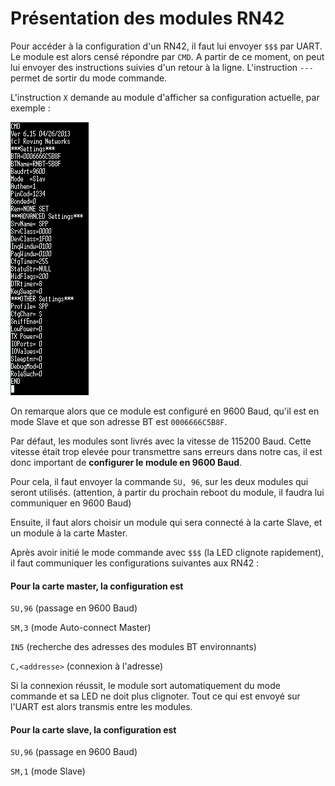 # Présentation des modules RN42

Pour accéder à la configuration d'un RN42, il faut lui envoyer `$$$` par UART. Le module est alors censé répondre par `CMD`. A partir de ce moment, on peut lui envoyer des instructions suivies d'un retour à la ligne. L'instruction `---` permet de sortir du mode commande.

L'instruction `X` demande au module d'afficher sa configuration actuelle, par exemple :

![Infos BT](infosBT.png)

On remarque alors que ce module est configuré en 9600 Baud, qu'il est en mode Slave et que son adresse BT est `0006666C5B8F`.

Par défaut, les modules sont livrés avec la vitesse de 115200 Baud. Cette vitesse était trop elevée pour transmettre sans erreurs dans notre cas, il est donc important de **configurer le module en 9600 Baud**.

Pour cela, il faut envoyer la commande `SU, 96`, sur les deux modules qui seront utilisés. (attention, à partir du prochain reboot du module, il faudra lui communiquer en 9600 Baud)

Ensuite, il faut alors choisir un module qui sera connecté à la carte Slave, et un module à la carte Master.

Après avoir initié le mode commande avec `$$$` (la LED clignote rapidement), il faut communiquer les configurations suivantes aux RN42 :

#### Pour la carte master, la configuration est

`SU,96` (passage en 9600 Baud)

`SM,3` (mode Auto-connect Master)

`IN5` (recherche des adresses des modules BT environnants)

`C,<addresse>` (connexion à l'adresse)


Si la connexion réussit, le module sort automatiquement du mode commande et sa LED ne doit plus clignoter. Tout ce qui est envoyé sur l'UART est alors transmis entre les modules.

#### Pour la carte slave, la configuration est

`SU,96` (passage en 9600 Baud)

`SM,1` (mode Slave)